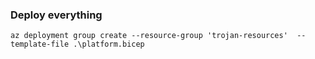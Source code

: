 


### Deploy everything

```
az deployment group create --resource-group 'trojan-resources'  --template-file .\platform.bicep
```